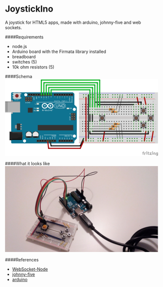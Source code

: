 JoystickIno
=====================
A joystick for HTML5 apps, made with arduino, johnny-five and web sockets.


####Requirements
- node.js
- Arduino board with the Firmata library installed
- breadboard
- switches (5)
- 10k ohm resistors (5)

####Schema
![schema][1]

####What it looks like
![picture][2]

####References
- [WebSocket-Node][3]
- [johnny-five][4]
- [arduino][5]

[1]: https://github.com/arcadeJHS/joystickIno/blob/master/schema/joystickIno.png?raw=true
[2]: https://github.com/arcadeJHS/joystickIno/blob/master/schema/img.jpg?raw=true
[3]: https://github.com/Worlize/WebSocket-Node
[4]: https://github.com/rwaldron/johnny-five
[5]: http://arduino.cc/
